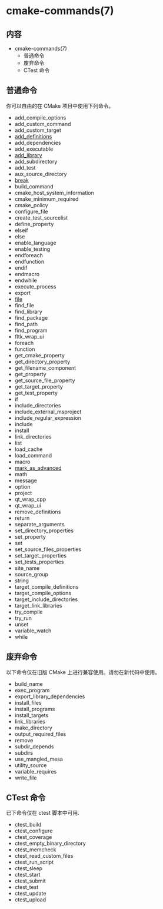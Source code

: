 # cmake-commands\(7\)

## 内容

* cmake-commands\(7\)
  * 普通命令
  * 废弃命令
  * CTest 命令

## 普通命令

你可以自由的在 CMake 项目中使用下列命令。

* add\_compile\_options
* add\_custom\_command
* add\_custom\_target
* [add\_definitions](/commands/add_definitions.md)
* add\_dependencies
* add\_executable
* [add\_library](/commands/add_library.md)
* add\_subdirectory
* add\_test
* aux\_source\_directory
* [break](/break)
* build\_command
* cmake\_host\_system\_information
* cmake\_minimum\_required
* cmake\_policy
* configure\_file
* create\_test\_sourcelist
* define\_property
* elseif
* else
* enable\_language
* enable\_testing
* endforeach
* endfunction
* endif
* endmacro
* endwhile
* execute\_process
* export
* [file](/commands/file.md)
* find\_file
* find\_library
* find\_package
* find\_path
* find\_program
* fltk\_wrap\_ui
* foreach
* function
* get\_cmake\_property
* get\_directory\_property
* get\_filename\_component
* get\_property
* get\_source\_file\_property
* get\_target\_property
* get\_test\_property
* if
* include\_directories
* include\_external\_msproject
* include\_regular\_expression
* include
* install
* link\_directories
* list
* load\_cache
* load\_command
* macro
* [mark\_as\_advanced](/commands/mark_as_advanced.md)
* math
* message
* option
* project
* qt\_wrap\_cpp
* qt\_wrap\_ui
* remove\_definitions
* return
* separate\_arguments
* set\_directory\_properties
* set\_property
* set
* set\_source\_files\_properties
* set\_target\_properties
* set\_tests\_properties
* site\_name
* source\_group
* string
* target\_compile\_definitions
* target\_compile\_options
* target\_include\_directories
* target\_link\_libraries
* try\_compile
* try\_run
* unset
* variable\_watch
* while

## 废弃命令

以下命令仅在旧版 CMake 上进行兼容使用。请勿在新代码中使用。

* build\_name
* exec\_program
* export\_library\_dependencies
* install\_files
* install\_programs
* install\_targets
* link\_libraries
* make\_directory
* output\_required\_files
* remove
* subdir\_depends
* subdirs
* use\_mangled\_mesa
* utility\_source
* variable\_requires
* write\_file

## CTest 命令

已下命令仅在 ctest 脚本中可用.

* ctest\_build
* ctest\_configure
* ctest\_coverage
* ctest\_empty\_binary\_directory
* ctest\_memcheck
* ctest\_read\_custom\_files
* ctest\_run\_script
* ctest\_sleep
* ctest\_start
* ctest\_submit
* ctest\_test
* ctest\_update
* ctest\_upload



